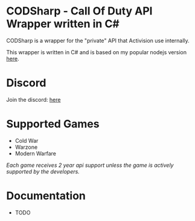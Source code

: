 # CODSharp - Call Of Duty API Wrapper written in C#

CODSharp is a wrapper for the "private" API that Activision use internally.

This wrapper is written in C# and is based on my popular nodejs version [here](https://npmjs.org/package/call-of-duty-api).

# Discord

Join the discord: [here](https://discord.gg/k6QEkB4q9K)

# Supported Games

- Cold War
- Warzone
- Modern Warfare

 *Each game receives 2 year api support unless the game is actively supported by the developers.*

# Documentation
- TODO
